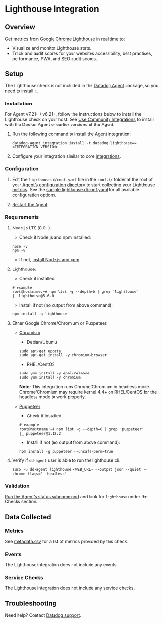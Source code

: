 # Lighthouse Integration

## Overview

Get metrics from [Google Chrome Lighthouse][1] in real time to:

- Visualize and monitor Lighthouse stats.
- Track and audit scores for your websites accessibility, best practices, performance, PWA, and SEO audit scores.

## Setup

The Lighthouse check is not included in the [Datadog Agent][2] package, so you need to install it.

### Installation

For Agent v7.21+ / v6.21+, follow the instructions below to install the Lighthouse check on your host. See [Use Community Integrations][3] to install with the Docker Agent or earlier versions of the Agent.

1. Run the following command to install the Agent integration:

   ```shell
   datadog-agent integration install -t datadog-lighthouse==<INTEGRATION_VERSION>
   ```

2. Configure your integration similar to core [integrations][4].

### Configuration

1. Edit the `lighthouse.d/conf.yaml` file in the `conf.d/` folder at the root of your [Agent's configuration directory][7] to start collecting your Lighthouse [metrics](#metrics).
   See the [sample lighthouse.d/conf.yaml][8] for all available configuration options.

2. [Restart the Agent][9]

### Requirements

1. Node.js LTS (8.9+). 
   - Check if Node.js and npm installed:

   ```shell
   node -v
   npm -v
   ```

   - If not, [install Node.js and npm][10].

2. [Lighthouse][11]:
   - Check if installed.

   ```shell
   # example
   root@hostname:~# npm list -g --depth=0 | grep 'lighthouse'
   |_ lighthouse@5.6.0
   ```

   - Install if not (no output from above command):
   ```shell
   npm install -g lighthouse
   ```


3. Either Google Chrome/Chromium or Puppeteer.

   - [Chromium][16]
      + Debian/Ubuntu
      
      ```shell
      sudo apt-get update
      sudo apt-get install -y chromium-browser
      ```

      + RHEL/CentOS
      
      ```shell
      sudo yum install -y epel-release
      sudo yum install -y chromium
      ```

      **Note**: This integration runs Chrome/Chromium in headless mode. Chrome/Chromium may require kernel 4.4+ on RHEL/CentOS for the headless mode to work properly.

   - [Puppeteer][12]
      + Check if installed.

      ```shell
      # example
      root@hostname:~# npm list -g --depth=0 | grep 'puppeteer'
      |_ puppeteer@1.12.2
      ```

      + Install if not (no output from above command):

      ```shell
      npm install -g puppeteer --unsafe-perm=true
      ```

4. Verify if `dd-agent` user is able to run the lighthouse cli.

   ```shell
   sudo -u dd-agent lighthouse <WEB_URL> --output json --quiet --chrome-flags='--headless'
   ```

### Validation

[Run the Agent's status subcommand][13] and look for `lighthouse` under the Checks section.

## Data Collected

### Metrics

See [metadata.csv][14] for a list of metrics provided by this check.

### Events

The Lighthouse integration does not include any events.

### Service Checks

The Lighthouse integration does not include any service checks.

## Troubleshooting

Need help? Contact [Datadog support][15].

[1]: https://developers.google.com/web/tools/lighthouse
[2]: https://app.datadoghq.com/account/settings/agent/latest
[3]: https://docs.datadoghq.com/agent/guide/use-community-integrations/
[4]: https://docs.datadoghq.com/getting_started/integrations/
[7]: https://docs.datadoghq.com/agent/guide/agent-configuration-files/#agent-configuration-directory
[8]: https://github.com/DataDog/integrations-extras/blob/master/lighthouse/datadog_checks/lighthouse/data/conf.yaml.example
[9]: https://docs.datadoghq.com/agent/guide/agent-commands/#start-stop-and-restart-the-agent
[10]: https://nodejs.org/en/download
[11]: https://github.com/GoogleChrome/lighthouse
[12]: https://github.com/GoogleChrome/puppeteer
[13]: https://docs.datadoghq.com/agent/guide/agent-commands/#agent-status-and-information
[14]: https://github.com/DataDog/integrations-extras/blob/master/lighthouse/datadog_checks/lighthouse/metadata.csv
[15]: https://docs.datadoghq.com/help/
[16]: https://www.chromium.org/
